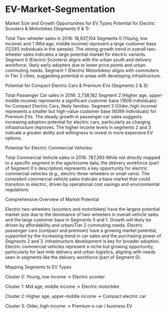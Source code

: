 # EV-Market-Segmentation
Market Size and Growth Opportunities for EV Types 
Potential for Electric Scooters & Motorbikes (Segments 0 & 1):

Total Two-wheeler sales in 2016: 18,937,104
Segments 0 (Young, low income) and 1 (Mid age, middle income) represent a large customer base (12293 individuals in the sample).
The strong growth trend in overall two-wheeler sales indicates a large potential market for electric variants.
Segment 0 (Electric Scooters) aligns with the urban youth and delivery workforce, likely early adopters due to lower price points and urban commuting needs.
Segment 1 (Electric Motorbikes) aligns with commuters in Tier 2 cities, suggesting potential in areas with developing infrastructure.

Potential for Compact Electric Cars & Premium EVs (Segments 2 & 3):

Total Passenger Car sales in 2016: 2,738,182
Segment 2 (Higher age, upper-middle income) represents a significant customer base (1608 individuals) for Compact Electric Cars, likely families.
Segment 3 (Older, high income) represents a smaller but high-value customer base (6099 individuals) for Premium EVs.
The steady growth in passenger car sales suggests increasing adoption potential for electric cars, particularly as charging infrastructure improves.
The higher income levels in segments 2 and 3 indicate a greater ability and willingness to invest in more expensive EV options.

Potential for Electric Commercial Vehicles:

Total Commercial Vehicle sales in 2016: 787,393
While not directly mapped to a specific segment in the age/income data, the delivery workforce (part of Segment 0's description) represents a key opportunity for electric commercial vehicles (e.g., electric three-wheelers or small vans).
The consistent commercial vehicle sales indicate a base market that could transition to electric, driven by operational cost savings and environmental regulations.

 Comprehensive Overview of Market Potential

Electric two-wheelers (scooters and motorbikes) have the largest potential market size due to the dominance of two-wheelers in overall vehicle sales and the large customer base in Segments 0 and 1. Growth will likely be driven by affordability and urban/Tier 2 commuting needs.
Electric passenger cars (compact and premium) have a growing market potential, supported by the increasing trend in car sales and the purchasing power of Segments 2 and 3. Infrastructure development is key for broader adoption.
Electric commercial vehicles represent a niche but growing opportunity, particularly for last-mile delivery and urban logistics, aligning with needs seen in segments like the delivery workforce (part of Segment 0).

Mapping Segments to EV Types

Cluster 0:
Young, low income → Electric scooter

Cluster 1: 
Mid age, middle income → Electric motorbike

Cluster 2: 
Higher age, upper-middle income → Compact electric car

Cluster 3: 
Older, high income → Premium e-car / business EV
